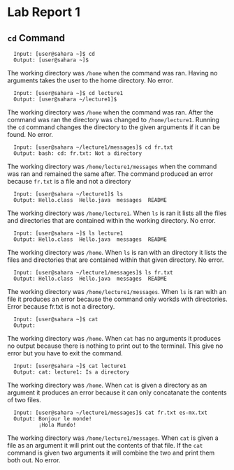 # Lab Report 1

## `cd` Command

```
  Input: [user@sahara ~]$ cd
  Output: [user@sahara ~]$
```
The working directory was `/home` when the command was ran. Having no arguments takes the user to the home directory. No error.

```
  Input: [user@sahara ~]$ cd lecture1
  Output: [user@sahara ~/lecture1]$ 
```
The working directory was `/home` when the command was ran. After the command was ran the directory was changed to `/home/lecture1`. Running the `cd`
command changes the directory to the given arguments if it can be found. No error.

```
  Input: [user@sahara ~/lecture1/messages]$ cd fr.txt
  Output: bash: cd: fr.txt: Not a directory
```
The working directory was `/home/lecture1/messages` when the command was ran and remained the same after. 
The command produced an error because `fr.txt` is a file and not a directory

```
  Input: [user@sahara ~/lecture1]$ ls
  Output: Hello.class  Hello.java  messages  README
```
The working directory was `/home/lecture1`. When `ls` is ran it lists all the files and directories that are contained within the working directory.
No error.

```
  Input: [user@sahara ~]$ ls lecture1
  Output: Hello.class  Hello.java  messages  README
```
The working directory was `/home`. When `ls` is ran with an directory it lists the files and directories that are contained within that given
directory. No error.

```
  Input: [user@sahara ~/lecture1/messages]$ ls fr.txt
  Output: Hello.class  Hello.java  messages  README
```
The working directory was `/home/lecture1/messages`. When `ls` is ran with an file it produces an error because the command only workds
with directories. Error because fr.txt is not a directory.

```
  Input: [user@sahara ~]$ cat
  Output:
```
The working directory was `/home`. When `cat` has no arguments it produces no output because there is nothing to print out to the terminal. This give no error but you have to exit the 
command.

```
  Input: [user@sahara ~]$ cat lecture1
  Output: cat: lecture1: Is a directory
```
The working directory was `/home`. When `cat` is given a directory as an argument it produces an error because it can only concatanate the contents of two files.

```
  Input: [user@sahara ~/lecture1/messages]$ cat fr.txt es-mx.txt
  Output: Bonjour le monde!
          ¡Hola Mundo!
```
The working directory was `/home/lecture1/messages`. When `cat` is given a file as an argument it will print out the contents of that file. If the `cat` command is given two arguments
it will combine the two and print them both out. No error.
